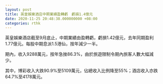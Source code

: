 ```yaml
---
layout: post
title: 英皇娛樂酒店中期業績盈轉虧　虧損1.4億元
date: 2020-11-25 20:48:38.000000000 +08:00
categories: rthk
---
```


英皇娛樂酒店截至9月底止，中期業績由盈轉虧，虧損1.42億元，去年同期盈利1.77億元。每股中期息派1.5港仙，按年減少一半。

期內，收入9288萬元，按年急挫86.3%，由於旅遊限制令期內旅客人數大幅減少。

其中，博彩收入大跌90.9%至5109萬元，佔總收入比例降至55%；酒店收入亦跌64.7%至4178萬元。
